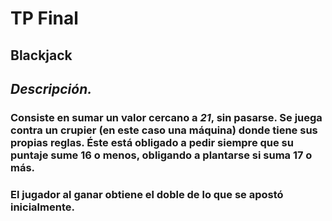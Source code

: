 # TP Final

## **Blackjack**

## _Descripción._
### Consiste en sumar un valor cercano a *21*, sin pasarse. Se juega contra un crupier (en este caso una máquina) donde tiene sus propias reglas. Éste está obligado a pedir siempre que su puntaje sume 16 o menos, obligando a plantarse si suma 17 o más.
### El jugador al ganar obtiene el doble de lo que se apostó inicialmente.


